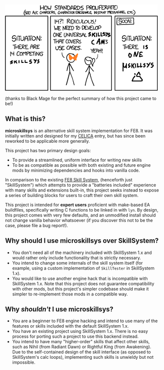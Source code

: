 ![microskillsys exists because cam needed it](microskillsys.png)

(thanks to Black Mage for the perfect summary of how this project came to be!)

## What is this?

**microskillsys** is an alternative skill system implementation for FE8. It was
initially written and designed for my [CELICA](https://github.com/CT075/celica-2024)
entry, but has since been reworked to be applicable more generally.

This project has two primary design goals:

- To provide a streamlined, uniform interface for writing new skills
- To be as compatible as possible with both existing and future engine mods by
  minimizing dependencies and hooks into vanilla code.

In comparison to the existing [FE8 Skill System](https://github.com/FireEmblemUniverse/SkillSystem_FE8),
(henceforth just "SkillSystem") which attempts to provide a "batteries included"
experience with many skills and extensions built-in, this project seeks instead
to expose a series of building blocks for users to craft their own skill system.

This project is intended for **expert users** proficient with make-based
EA buildfiles, specifically writing C functions to be linked in with `lyn`. By
design, this project comes with very few defaults, and an unmodified install
should not change vanilla behavior whatsoever (if you discover this not to be
the case, please file a bug report!).

## Why should I use microskillsys over SkillSystem?

- You don't need all of the machinery included with SkillSystem 1.x and would
  rather only include functionality that is strictly necessary.
- You intend to change some internals of the skill system itself (for example,
  using a custom implementation of `SkillTester` in SkillSystem 1.x).
- You would like to use another engine hack that is incompatible with SkillSystem
  1.x. Note that this project does not guarantee compatibility with other mods,
  but this project's simpler codebase should make it simpler to re-implement
  those mods in a compatible way.

## Why *shouldn't* I use microskillsys?

- You are a beginner to FE8 engine hacking and intend to use many of the features
  or skills included with the default SkillSystem 1.x.
- You have an existing project using SkillSystem 1.x. There is no easy process
  for porting such a project to use this backend instead.
- You intend to have many "higher-order" skills that affect other skills, such
  as Nihil (from Radiant Dawn) or Rightful King (from Awakening). Due to the
  self-contained design of the skill interface (as opposed to SkillSystem's
  calc loops), implementing such skills is unwieldy but not impossible.
